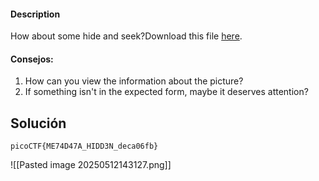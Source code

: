 #### Description

How about some hide and seek?Download this file [here](https://artifacts.picoctf.net/c_titan/4/unknown.zip).
#### Consejos:
1. How can you view the information about the picture?
2. If something isn't in the expected form, maybe it deserves attention?
   
## Solución 
```
picoCTF{ME74D47A_HIDD3N_deca06fb}
```

![[Pasted image 20250512143127.png]]
